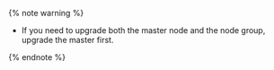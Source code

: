 {% note warning %}

* If you need to upgrade both the master node and the node group, upgrade the master first.

{% endnote %}